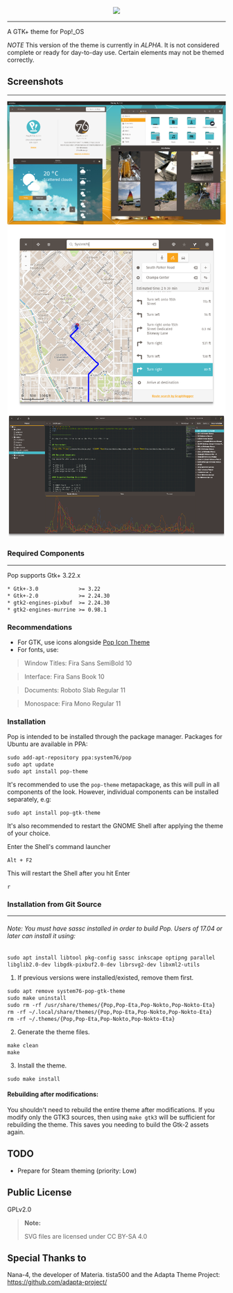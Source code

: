 <p align="center">
<img src="https://github.com/system76/pop-gtk-theme/raw/master_cosmic/Pop_gtk-logo.png"/>
</p>

-------------------

A GTK+ theme for Pop!_OS 

*NOTE* This version of the theme is currently in _ALPHA_. It is not considered
complete or ready for day-to-day use. Certain elements may not be themed 
correctly.


## Screenshots
-------------------
![Pop GTK+ Theme](screenshots/main.png) ![GNOME Maps](screenshots/pop-maps.png) ![Dark Theme](screenshots/pop-builder.png)


### Required Components
-------------------
Pop supports Gtk+ 3.22.x

 ```
 * Gtk+-3.0             >= 3.22
 * Gtk+-2.0             >= 2.24.30
 * gtk2-engines-pixbuf  >= 2.24.30
 * gtk2-engines-murrine >= 0.98.1
 ```

### Recommendations

- For GTK, use icons alongside [Pop Icon Theme](https://github.com/system76/pop-icon-theme)
- For fonts, use:
 > Window Titles: Fira Sans SemiBold 10

 > Interface: Fira Sans Book 10

 > Documents: Roboto Slab Regular 11

 > Monospace: Fira Mono Regular 11


### Installation

Pop is intended to be installed through the package manager. Packages for Ubuntu are available in PPA:
```
sudo add-apt-repository ppa:system76/pop
sudo apt update
sudo apt install pop-theme
```
It's recommended to use the `pop-theme` metapackage, as this will pull in all components of the look. However, individual components can be installed separately, e.g:
```
sudo apt install pop-gtk-theme
```
It's also recommended to restart the GNOME Shell after applying the theme of your choice.

Enter the Shell's command launcher
```
Alt + F2
```

This will restart the Shell after you hit Enter
```
r
```



### Installation from Git Source
----------------------------

###### Note: You must have sassc installed in order to build Pop. Users of 17.04 or later can install it using:

```
sudo apt install libtool pkg-config sassc inkscape optipng parallel libglib2.0-dev libgdk-pixbuf2.0-dev librsvg2-dev libxml2-utils
```


1. If previous versions were installed/existed, remove them first.

 ```
 sudo apt remove system76-pop-gtk-theme
 sudo make uninstall
 sudo rm -rf /usr/share/themes/{Pop,Pop-Eta,Pop-Nokto,Pop-Nokto-Eta}
 rm -rf ~/.local/share/themes/{Pop,Pop-Eta,Pop-Nokto,Pop-Nokto-Eta}
 rm -rf ~/.themes/{Pop,Pop-Eta,Pop-Nokto,Pop-Nokto-Eta}
 ```

2. Generate the theme files.

```
make clean
make
```

3. Install the theme.

```
sudo make install
```

#### Rebuilding after modifications:

You shouldn't need to rebuild the entire theme after modifications. If you 
modify only the GTK3 sources, then using `make gtk3` will be sufficient for 
rebuilding the theme. This saves you needing to build the Gtk-2 assets again. 

TODO
----
* Prepare for Steam theming (priority: Low)

Public License
--------------
 GPLv2.0

 > **Note:**
 >
 > SVG files are licensed under CC BY-SA 4.0

Special Thanks to
--------------
 Nana-4, the developer of Materia.
 tista500 and the Adapta Theme Project: https://github.com/adapta-project/
